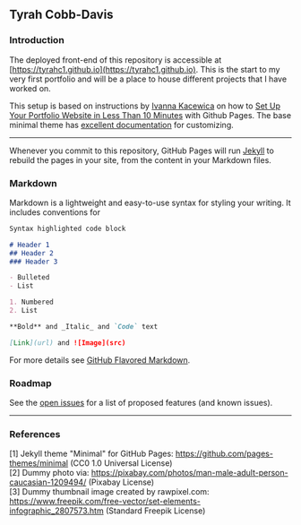 ## Tyrah Cobb-Davis

### Introduction

The deployed front-end of this repository is accessible at [https://tyrahc1.github.io](https://tyrahc1.github.io). This is the start to my very first portfolio and will be a place to house different projects that I have worked on. 

This setup is based on instructions by [Ivanna Kacewica](https://blog.usejournal.com/@evanca) on how to [Set Up Your Portfolio Website in Less Than 10 Minutes](https://medium.com/@evanca/set-up-your-portfolio-website-in-less-than-10-minutes-with-github-pages-d0efa8ff56fd) with Github Pages. The base minimal theme has [excellent documentation](https://github.com/pages-themes/minimal) for customizing.

___


Whenever you commit to this repository, GitHub Pages will run [Jekyll](https://jekyllrb.com/) to rebuild the pages in your site, from the content in your Markdown files.

### Markdown

Markdown is a lightweight and easy-to-use syntax for styling your writing. It includes conventions for

```markdown
Syntax highlighted code block

# Header 1
## Header 2
### Header 3

- Bulleted
- List

1. Numbered
2. List

**Bold** and _Italic_ and `Code` text

[Link](url) and ![Image](src)
```

For more details see [GitHub Flavored Markdown](https://guides.github.com/features/mastering-markdown/).

### Roadmap

See the [open issues](https://github.com/evanca/quick-portfolio/issues) for a list of proposed features (and known issues).
___

### References

[1] Jekyll theme "Minimal" for GitHub Pages: https://github.com/pages-themes/minimal (CC0 1.0 Universal License)
<br>[2] Dummy photo via: https://pixabay.com/photos/man-male-adult-person-caucasian-1209494/ (Pixabay License)
<br>[3] Dummy thumbnail image created by rawpixel.com: https://www.freepik.com/free-vector/set-elements-infographic_2807573.htm (Standard Freepik License)
